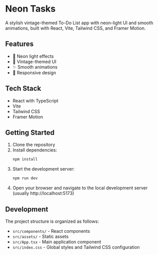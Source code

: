 # Neon Tasks

A stylish vintage-themed To-Do List app with neon-light UI and smooth animations, built with React, Vite, Tailwind CSS, and Framer Motion.

## Features

- 🌟 Neon light effects
- 🎨 Vintage-themed UI
- ✨ Smooth animations
- 📱 Responsive design

## Tech Stack

- React with TypeScript
- Vite
- Tailwind CSS
- Framer Motion

## Getting Started

1. Clone the repository
2. Install dependencies:
   ```bash
   npm install
   ```
3. Start the development server:
   ```bash
   npm run dev
   ```
4. Open your browser and navigate to the local development server (usually http://localhost:5173)

## Development

The project structure is organized as follows:

- `src/components/` - React components
- `src/assets/` - Static assets
- `src/App.tsx` - Main application component
- `src/index.css` - Global styles and Tailwind CSS configuration 
